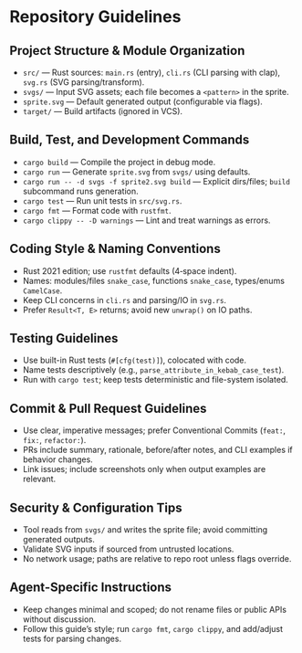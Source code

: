 # Repository Guidelines

## Project Structure & Module Organization
- `src/` — Rust sources: `main.rs` (entry), `cli.rs` (CLI parsing with clap), `svg.rs` (SVG parsing/transform).
- `svgs/` — Input SVG assets; each file becomes a `<pattern>` in the sprite.
- `sprite.svg` — Default generated output (configurable via flags).
- `target/` — Build artifacts (ignored in VCS).

## Build, Test, and Development Commands
- `cargo build` — Compile the project in debug mode.
- `cargo run` — Generate `sprite.svg` from `svgs/` using defaults.
- `cargo run -- -d svgs -f sprite2.svg build` — Explicit dirs/files; `build` subcommand runs generation.
- `cargo test` — Run unit tests in `src/svg.rs`.
- `cargo fmt` — Format code with `rustfmt`.
- `cargo clippy -- -D warnings` — Lint and treat warnings as errors.

## Coding Style & Naming Conventions
- Rust 2021 edition; use `rustfmt` defaults (4‑space indent).
- Names: modules/files `snake_case`, functions `snake_case`, types/enums `CamelCase`.
- Keep CLI concerns in `cli.rs` and parsing/IO in `svg.rs`.
- Prefer `Result<T, E>` returns; avoid new `unwrap()` on IO paths.

## Testing Guidelines
- Use built-in Rust tests (`#[cfg(test)]`), colocated with code.
- Name tests descriptively (e.g., `parse_attribute_in_kebab_case_test`).
- Run with `cargo test`; keep tests deterministic and file-system isolated.

## Commit & Pull Request Guidelines
- Use clear, imperative messages; prefer Conventional Commits (`feat:`, `fix:`, `refactor:`).
- PRs include summary, rationale, before/after notes, and CLI examples if behavior changes.
- Link issues; include screenshots only when output examples are relevant.

## Security & Configuration Tips
- Tool reads from `svgs/` and writes the sprite file; avoid committing generated outputs.
- Validate SVG inputs if sourced from untrusted locations.
- No network usage; paths are relative to repo root unless flags override.

## Agent-Specific Instructions
- Keep changes minimal and scoped; do not rename files or public APIs without discussion.
- Follow this guide’s style; run `cargo fmt`, `cargo clippy`, and add/adjust tests for parsing changes.
